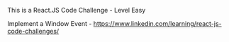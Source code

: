 This is a React.JS Code Challenge - Level Easy

Implement a Window Event - https://www.linkedin.com/learning/react-js-code-challenges/